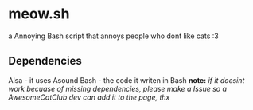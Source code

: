 # meow.sh
a Annoying Bash script that annoys people who dont like cats :3

## Dependencies
Alsa - it uses Asound
Bash - the code it writen in Bash
**note:** *if it doesint work becuase of missing dependencies, please make a Issue so a AwesomeCatClub dev can add it to the page, thx*
